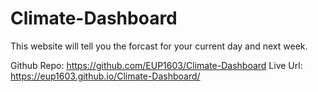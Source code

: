 # Climate-Dashboard
This website will tell you the forcast for your current day and next week.

Github Repo: https://github.com/EUP1603/Climate-Dashboard
Live Url: https://eup1603.github.io/Climate-Dashboard/
